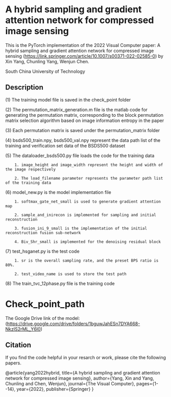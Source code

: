 # A hybrid sampling and gradient attention network for compressed image sensing

This is the PyTorch implementation of the 2022 Visual Computer paper: A hybrid sampling and gradient attention network for compressed image sensing (https://link.springer.com/article/10.1007/s00371-022-02585-0) by Xin Yang, Chunling Yang, Wenjun Chen.

South China University of Technology

## Description

(1) The training model file is saved in the check_point folder

(2) The permutation_matrix_generation.m file is the matlab code for generating the permutation matrix, corresponding to the block permutation matrix selection algorithm based on image information entropy in the paper

(3) Each permutation matrix is ​​saved under the permutation_matrix folder

(4) bsds500_train.npy, bsds500_val.npy represent the data path list of the training and verification set data of the BSDS500 dataset

(5) The dataloader_bsds500.py file loads the code for the training data

        1. image_height and image_width represent the height and width of the image respectively
        
        2. The load_filename parameter represents the parameter path list of the training data

(6) model_new.py is the model implementation file

        1. softmax_gate_net_small is used to generate gradient attention map
        
        2. sample_and_inirecon is implemented for sampling and initial reconstruction
        
        3. fusion_ini_9_small is the implementation of the initial reconstruction fusion sub-network
        
        4. Biv_Shr_small is implemented for the denoising residual block

(7) test_hsganet.py is the test code

        1. sr is the overall sampling rate, and the preset BPS ratio is 80%.
        
        2. test_video_name is used to store the test path
        
(8) The train_tvc_12phase.py file is the training code

# Check_point_path

The Google Drive link of the model:(https://drive.google.com/drive/folders/1bguwJahESn7DYA668-NkzIS2rML_Y6I0)

## Citation

If you find the code helpful in your resarch or work, please cite the following papers.

   @article{yang2022hybrid,
        title={A hybrid sampling and gradient attention network for compressed image sensing},
        author={Yang, Xin and Yang, Chunling and Chen, Wenjun},
        journal={The Visual Computer},
        pages={1--14},
        year={2022},
        publisher={Springer}
      }

